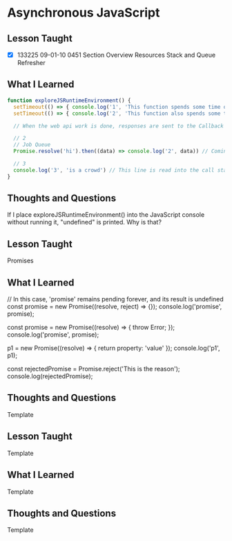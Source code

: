 # Asynchronous JavaScript

## Lesson Taught

- [x] 133225 09-01-10 0451 Section Overview Resources
Stack and Queue Refresher

## What I Learned

```javascript
function exploreJSRuntimeEnvironment() { 
  setTimeout(() => { console.log('1', 'This function spends some time outside of JavaScript (In the Browser\'s Web API)') },  0) // Sent over to the web api
  setTimeout(() => { console.log('2', 'This function also spends some time outside of JavaScript (In the Browser\'s Web API)') }, 10) // Sent over to the web api

  // When the web api work is done, responses are sent to the Callback Queue

  // 2
  // Job Queue
  Promise.resolve('hi').then((data) => console.log('2', data)) // Coming back to this

  // 3
  console.log('3', 'is a crowd') // This line is read into the call stack first, and then executed
}
```

## Thoughts and Questions

If I place exploreJSRuntimeEnvironment() into the JavaScript console without running it, "undefined" is printed. Why is that?

## Lesson Taught
Promises

## What I Learned

// In this case, 'promise' remains pending forever, and its result is undefined
const promise = new Promise((resolve, reject) => {});
console.log('promise', promise);

const promise = new Promise((resolve) => { throw Error; });
console.log('promise', promise);

p1 = new Promise((resolve) => { return property: 'value' });
console.log('p1', p1);

const rejectedPromise = Promise.reject('This is the reason');
console.log(rejectedPromise);

## Thoughts and Questions
Template







## Lesson Taught
Template

## What I Learned
Template

## Thoughts and Questions
Template
